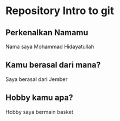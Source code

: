 # Repository Intro to git

## Perkenalkan Namamu
Nama saya Mohammad Hidayatullah

## Kamu berasal dari mana?
Saya berasal dari Jember

## Hobby kamu apa?
Hobby saya bermain basket